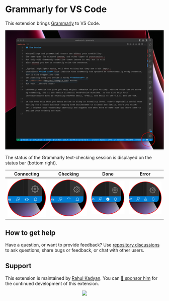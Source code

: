 # Grammarly for VS Code

This extension brings [Grammarly](https://grammarly.com) to VS Code.

![](./assets/staturbar.png)

The status of the Grammarly text-checking session is displayed on the status bar (bottom right).

| Connecting                          | Checking                          | Done                          | Error                          |
| ----------------------------------- | --------------------------------- | ----------------------------- | ------------------------------ |
| ![](./assets/status-connecting.png) | ![](./assets/status-checking.png) | ![](./assets/status-done.png) | ![](./assets/status-error.png) |

## How to get help

Have a question, or want to provide feedback? Use [repository discussions](https://github.com/znck/grammarly/discussions) to ask questions, share bugs or feedback, or chat with other users.

## Support

This extension is maintained by [Rahul Kadyan](https://github.com/znck). You can [💖 sponsor him](https://github.com/sponsors/znck) for the continued development of this extension.

<p align="center">
  <a href="https://cdn.jsdelivr.net/gh/znck/sponsors@main/sponsors.svg">
    <img src='https://cdn.jsdelivr.net/gh/znck/sponsors@main/sponsors.png'/>
  </a>
</p>

<br>
<br>
<br>

